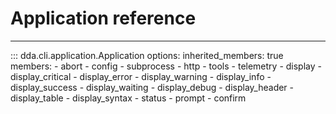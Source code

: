 # Application reference

-----

::: dda.cli.application.Application
    options:
      inherited_members: true
      members:
      - abort
      - config
      - subprocess
      - http
      - tools
      - telemetry
      - display
      - display_critical
      - display_error
      - display_warning
      - display_info
      - display_success
      - display_waiting
      - display_debug
      - display_header
      - display_table
      - display_syntax
      - status
      - prompt
      - confirm
